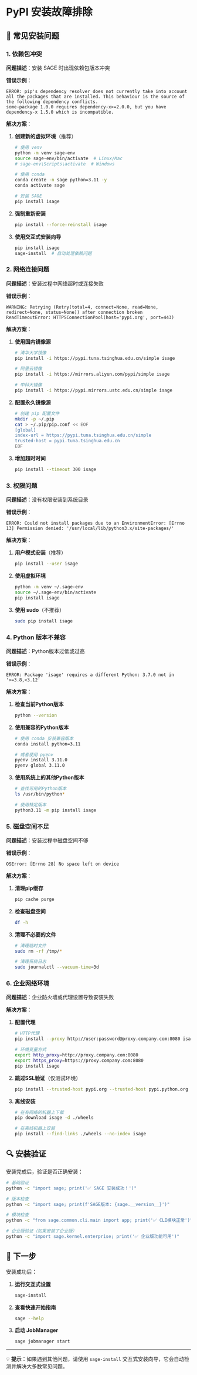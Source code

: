 # PyPI 安装故障排除

## 🚨 常见安装问题

### 1. 依赖包冲突

**问题描述**：安装 SAGE 时出现依赖包版本冲突

**错误示例**：
```
ERROR: pip's dependency resolver does not currently take into account all the packages that are installed. This behaviour is the source of the following dependency conflicts.
some-package 1.0.0 requires dependency-x>=2.0.0, but you have dependency-x 1.5.0 which is incompatible.
```

**解决方案**：

1. **创建新的虚拟环境**（推荐）
   ```bash
   # 使用 venv
   python -m venv sage-env
   source sage-env/bin/activate  # Linux/Mac
   # sage-env\Scripts\activate  # Windows
   
   # 使用 conda
   conda create -n sage python=3.11 -y
   conda activate sage
   
   # 安装 SAGE
   pip install isage
   ```

2. **强制重新安装**
   ```bash
   pip install --force-reinstall isage
   ```

3. **使用交互式安装向导**
   ```bash
   pip install isage
   sage-install  # 自动处理依赖问题
   ```

### 2. 网络连接问题

**问题描述**：安装过程中网络超时或连接失败

**错误示例**：
```
WARNING: Retrying (Retry(total=4, connect=None, read=None, redirect=None, status=None)) after connection broken
ReadTimeoutError: HTTPSConnectionPool(host='pypi.org', port=443)
```

**解决方案**：

1. **使用国内镜像源**
   ```bash
   # 清华大学镜像
   pip install -i https://pypi.tuna.tsinghua.edu.cn/simple isage
   
   # 阿里云镜像
   pip install -i https://mirrors.aliyun.com/pypi/simple isage
   
   # 中科大镜像
   pip install -i https://pypi.mirrors.ustc.edu.cn/simple isage
   ```

2. **配置永久镜像源**
   ```bash
   # 创建 pip 配置文件
   mkdir -p ~/.pip
   cat > ~/.pip/pip.conf << EOF
   [global]
   index-url = https://pypi.tuna.tsinghua.edu.cn/simple
   trusted-host = pypi.tuna.tsinghua.edu.cn
   EOF
   ```

3. **增加超时时间**
   ```bash
   pip install --timeout 300 isage
   ```

### 3. 权限问题

**问题描述**：没有权限安装到系统目录

**错误示例**：
```
ERROR: Could not install packages due to an EnvironmentError: [Errno 13] Permission denied: '/usr/local/lib/python3.x/site-packages/'
```

**解决方案**：

1. **用户模式安装**（推荐）
   ```bash
   pip install --user isage
   ```

2. **使用虚拟环境**
   ```bash
   python -m venv ~/.sage-env
   source ~/.sage-env/bin/activate
   pip install isage
   ```

3. **使用 sudo**（不推荐）
   ```bash
   sudo pip install isage
   ```

### 4. Python 版本不兼容

**问题描述**：Python版本过低或过高

**错误示例**：
```
ERROR: Package 'isage' requires a different Python: 3.7.0 not in '>=3.8,<3.12'
```

**解决方案**：

1. **检查当前Python版本**
   ```bash
   python --version
   ```

2. **使用兼容的Python版本**
   ```bash
   # 使用 conda 安装兼容版本
   conda install python=3.11
   
   # 或者使用 pyenv
   pyenv install 3.11.0
   pyenv global 3.11.0
   ```

3. **使用系统上的其他Python版本**
   ```bash
   # 查找可用的Python版本
   ls /usr/bin/python*
   
   # 使用特定版本
   python3.11 -m pip install isage
   ```

### 5. 磁盘空间不足

**问题描述**：安装过程中磁盘空间不够

**错误示例**：
```
OSError: [Errno 28] No space left on device
```

**解决方案**：

1. **清理pip缓存**
   ```bash
   pip cache purge
   ```

2. **检查磁盘空间**
   ```bash
   df -h
   ```

3. **清理不必要的文件**
   ```bash
   # 清理临时文件
   sudo rm -rf /tmp/*
   
   # 清理系统日志
   sudo journalctl --vacuum-time=3d
   ```

### 6. 企业网络环境

**问题描述**：企业防火墙或代理设置导致安装失败

**解决方案**：

1. **配置代理**
   ```bash
   # HTTP代理
   pip install --proxy http://user:password@proxy.company.com:8080 isage
   
   # 环境变量方式
   export http_proxy=http://proxy.company.com:8080
   export https_proxy=https://proxy.company.com:8080
   pip install isage
   ```

2. **跳过SSL验证**（仅测试环境）
   ```bash
   pip install --trusted-host pypi.org --trusted-host pypi.python.org isage
   ```

3. **离线安装**
   ```bash
   # 在有网络的机器上下载
   pip download isage -d ./wheels
   
   # 在离线机器上安装
   pip install --find-links ./wheels --no-index isage
   ```

## 🔍 安装验证

安装完成后，验证是否正确安装：

```bash
# 基础验证
python -c "import sage; print('✅ SAGE 安装成功！')"

# 版本检查
python -c "import sage; print(f'SAGE版本: {sage.__version__}')"

# 模块检查
python -c "from sage.common.cli.main import app; print('✅ CLI模块正常')"

# 企业版验证（如果安装了企业版）
python -c "import sage.kernel.enterprise; print('✅ 企业版功能可用')"
```

## 🚀 下一步

安装成功后：

1. **运行交互式设置**
   ```bash
   sage-install
   ```

2. **查看快速开始指南**
   ```bash
   sage --help
   ```

3. **启动 JobManager**
   ```bash
   sage jobmanager start
   ```

---

💡 **提示**：如果遇到其他问题，请使用 `sage-install` 交互式安装向导，它会自动检测并解决大多数常见问题。
